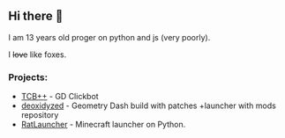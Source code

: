 ## Hi there 👋
I am 13 years old proger on python and js (very poorly).

I ~~love~~ like foxes.

### Projects:
- [TCB++](https://github.com/thisisignitedoreo/tcbpp) - GD Clickbot
- [deoxidyzed](https://github.com/thisisignitedoreo/thelastmirror) - Geometry Dash build with patches +launcher with mods repository
- [RatLauncher](https://github.com/thisisignitedoreo/ratlauncher) - Minecraft launcher on Python.
